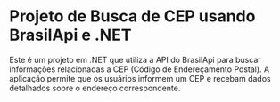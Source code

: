 # Projeto de Busca de CEP usando BrasilApi e .NET

Este é um projeto em .NET que utiliza a API do BrasilApi para buscar informações relacionadas a CEP (Código de Endereçamento Postal). A aplicação permite que os usuários informem um CEP e recebam dados detalhados sobre o endereço correspondente.


